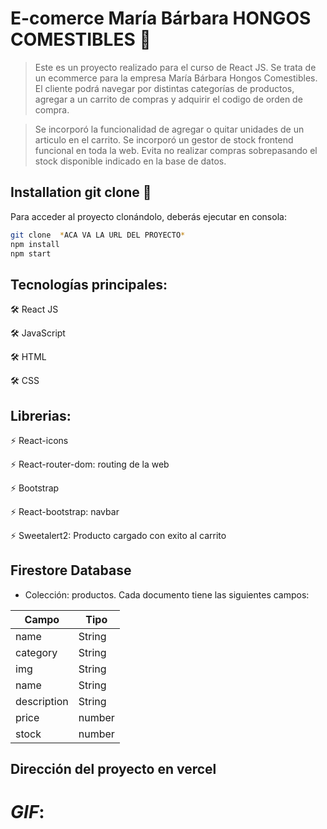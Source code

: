 # E-comerce María Bárbara HONGOS COMESTIBLES 🚀

> Este es un proyecto realizado para el curso de React JS. Se trata de un ecommerce para la empresa María Bárbara Hongos Comestibles. El cliente podrá  navegar por distintas categorías de productos, agregar a un carrito de compras y adquirir el codigo de orden de compra.

>Se incorporó la funcionalidad de agregar o quitar unidades de un articulo en el carrito.
>Se incorporó un gestor de stock frontend funcional en toda la web. Evita no realizar compras sobrepasando el stock disponible indicado en la base de datos.

## Installation git clone 🔧

Para acceder al proyecto clonándolo, deberás ejecutar en consola: 
```sh
git clone  *ACA VA LA URL DEL PROYECTO*
npm install 
npm start
```

## Tecnologías principales:

🛠️ React JS

🛠️ JavaScript

🛠️ HTML

🛠️ CSS

## Librerias:

⚡ React-icons

⚡ React-router-dom: routing de la web

⚡ Bootstrap

⚡ React-bootstrap: navbar 

⚡ Sweetalert2: Producto cargado con exito al carrito

## Firestore Database

- Colección: productos. Cada documento tiene las siguientes campos:

|    Campo      |   Tipo        |
| ------------- | ------------- |
|   name        |   String      |
|   category    |   String      |
|   img         |   String      |
|   name        |   String      |
|   description |   String      |
|   price       |   number      |
|   stock       |   number      |

## Dirección del proyecto en vercel


# *GIF*:
